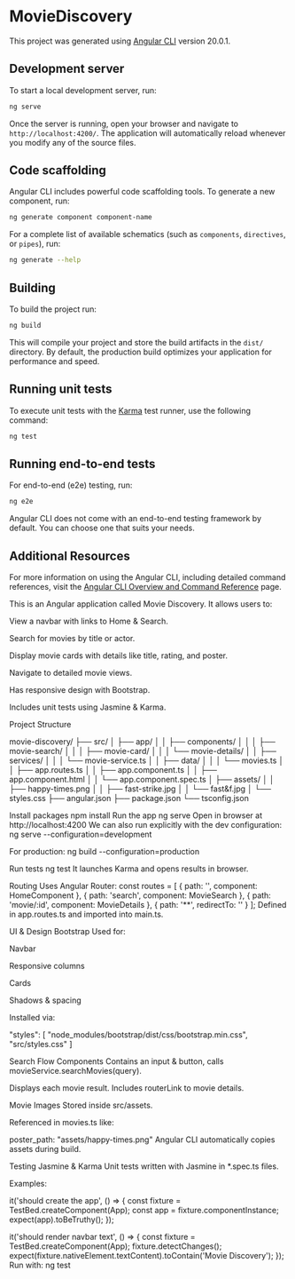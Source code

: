 # MovieDiscovery

This project was generated using [Angular CLI](https://github.com/angular/angular-cli) version 20.0.1.

## Development server

To start a local development server, run:

```bash
ng serve
```

Once the server is running, open your browser and navigate to `http://localhost:4200/`. The application will automatically reload whenever you modify any of the source files.

## Code scaffolding

Angular CLI includes powerful code scaffolding tools. To generate a new component, run:

```bash
ng generate component component-name
```

For a complete list of available schematics (such as `components`, `directives`, or `pipes`), run:

```bash
ng generate --help
```

## Building

To build the project run:

```bash
ng build
```

This will compile your project and store the build artifacts in the `dist/` directory. By default, the production build optimizes your application for performance and speed.

## Running unit tests

To execute unit tests with the [Karma](https://karma-runner.github.io) test runner, use the following command:

```bash
ng test
```

## Running end-to-end tests

For end-to-end (e2e) testing, run:

```bash
ng e2e
```

Angular CLI does not come with an end-to-end testing framework by default. You can choose one that suits your needs.

## Additional Resources

For more information on using the Angular CLI, including detailed command references, visit the [Angular CLI Overview and Command Reference](https://angular.dev/tools/cli) page.


This is an Angular application called Movie Discovery.
It allows users to:

View a navbar with links to Home & Search.

Search for movies by title or actor.

Display movie cards with details like title, rating, and poster.

Navigate to detailed movie views.

Has responsive design with Bootstrap.

Includes unit tests using Jasmine & Karma.

 Project Structure

movie-discovery/
├── src/
│   ├── app/
│   │   ├── components/
│   │   │   ├── movie-search/
│   │   │   ├── movie-card/
│   │   │   └── movie-details/
│   │   ├── services/
│   │   │   └── movie-service.ts
│   │   ├── data/
│   │   │   └── movies.ts
│   │   ├── app.routes.ts
│   │   ├── app.component.ts
│   │   ├── app.component.html
│   │   └── app.component.spec.ts
│   ├── assets/
│   │   ├── happy-times.png
│   │   ├── fast-strike.jpg
│   │   └── fast&f.jpg
│   └── styles.css
├── angular.json
├── package.json
└── tsconfig.json

 Install packages
npm install
 Run the app
ng serve
Open in browser at http://localhost:4200
We can also run explicitly with the dev configuration:
ng serve --configuration=development

For production:
ng build --configuration=production


 Run tests
ng test
It launches Karma and opens results in browser.

 Routing
Uses Angular Router:
const routes = [
  { path: '', component: HomeComponent },
  { path: 'search', component: MovieSearch },
  { path: 'movie/:id', component: MovieDetails },
  { path: '**', redirectTo: '' }
];
Defined in app.routes.ts and imported into main.ts.

 UI & Design
 Bootstrap
Used for:

Navbar

Responsive columns

Cards

Shadows & spacing

Installed via:

"styles": [
  "node_modules/bootstrap/dist/css/bootstrap.min.css",
  "src/styles.css"
]

 Search Flow
Components
<app-movie-search>
Contains an input & button, calls movieService.searchMovies(query).

<app-movie-card>
Displays each movie result.
Includes routerLink to movie details.

 Movie Images
Stored inside src/assets.

Referenced in movies.ts like:

poster_path: "assets/happy-times.png"
Angular CLI automatically copies assets during build.

 Testing
 Jasmine & Karma
Unit tests written with Jasmine in *.spec.ts files.

Examples:

it('should create the app', () => {
  const fixture = TestBed.createComponent(App);
  const app = fixture.componentInstance;
  expect(app).toBeTruthy();
});

it('should render navbar text', () => {
  const fixture = TestBed.createComponent(App);
  fixture.detectChanges();
  expect(fixture.nativeElement.textContent).toContain('Movie Discovery');
});
Run with:
ng test